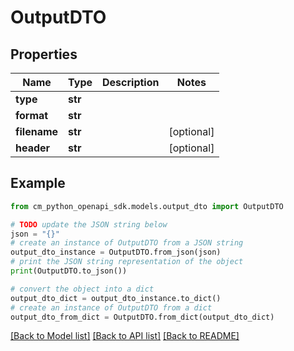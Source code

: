 # OutputDTO


## Properties

Name | Type | Description | Notes
------------ | ------------- | ------------- | -------------
**type** | **str** |  | 
**format** | **str** |  | 
**filename** | **str** |  | [optional] 
**header** | **str** |  | [optional] 

## Example

```python
from cm_python_openapi_sdk.models.output_dto import OutputDTO

# TODO update the JSON string below
json = "{}"
# create an instance of OutputDTO from a JSON string
output_dto_instance = OutputDTO.from_json(json)
# print the JSON string representation of the object
print(OutputDTO.to_json())

# convert the object into a dict
output_dto_dict = output_dto_instance.to_dict()
# create an instance of OutputDTO from a dict
output_dto_from_dict = OutputDTO.from_dict(output_dto_dict)
```
[[Back to Model list]](../README.md#documentation-for-models) [[Back to API list]](../README.md#documentation-for-api-endpoints) [[Back to README]](../README.md)


